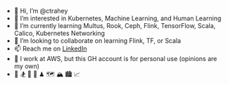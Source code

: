 - 👋 Hi, I’m @ctrahey
- 👀 I’m interested in Kubernetes, Machine Learning, and Human Learning 
- 🌱 I’m currently learning Multus, Rook, Ceph, Flink, TensorFlow, Scala, Calico, Kubernetes Networking
- 💞️ I’m looking to collaborate on learning Flink, TF, or Scala
- 📫 Reach me on [LinkedIn](https://www.linkedin.com/in/christrahey/)
- 🏢 I work at AWS, but this GH account is for personal use (opinions are my own)
- 🏒 🏂 🚴 🥁 ♟ 🗺 🏔 🏙 📈 

